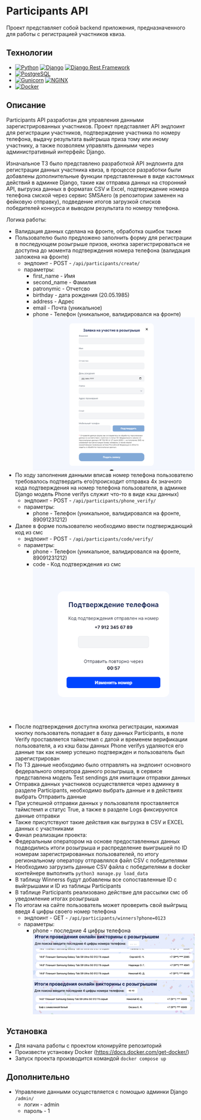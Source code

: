# Participants API

Проект представляет собой backend приложения, предназначенного для работы с регистрацией участников квиза.


## Технологии

- [![Python](https://img.shields.io/badge/-Python-3776AB?style=flat&logo=python&logoColor=white)](https://www.python.org/) [![Django](https://img.shields.io/badge/-Django-092E20?style=flat&logo=django&logoColor=white)](https://www.djangoproject.com/) [![Django Rest Framework](https://img.shields.io/badge/-Django_Rest_Framework-092E20?style=flat)](https://www.django-rest-framework.org/)
- [![PostgreSQL](https://img.shields.io/badge/-PostgreSQL-336791?style=flat&logo=postgresql&logoColor=white)](https://www.postgresql.org/)
- [![Gunicorn](https://img.shields.io/badge/-Gunicorn-589636?style=flat&logo=gunicorn&logoColor=white)](https://gunicorn.org/) [![NGINX](https://img.shields.io/badge/-NGINX-269539?style=flat&logo=nginx&logoColor=white)](https://www.nginx.com/)
- [![Docker](https://img.shields.io/badge/-Docker-2496ED?style=flat&logo=docker&logoColor=white)](https://www.docker.com/)

## Описание

Participants API разработан для управления данными зарегистрированных участников. Проект представляет API эндпоинт для
регистрации
участников, подтверждение участника по номеру телефона, выдачу результата выйгрыша приза тому или иному участнику, а также позволяем управлять данными через административный интерфейс Django.

Изначальное ТЗ было представлено разработкой API эндпоинта для регистрации данных участника квиза, в процессе разработки
были добавлены дополнительные функции представленные в виде кастомных действий в админке Django, такие как отправка
данных на сторонний
API, выгрузка данных в форматах CSV и Excel, подтверждение номера телефона смской через сервис SMSAero (в репозитории заменен на фейковую отправку), подведение итогов загрузкой списков победителей конкурса и выводом результата по номеру телефона.

Логика работы:
- Валидация данных сделана на фронте, обработка ошибок также
- Пользователю было предложено заполнить форму для регистрации в последующем розыгрыше призов, кнопка зарегистрироваться не доступна до момента подтверждения номера телефона (валидация заложена на фронте)
  - эндпоинт - POST - ```/api/participants/create/```
  - параметры:
    - first_name - Имя
    - second_name - Фамилия
    - patronymic - Отчетсво
    - birthday - дата рождения (20.05.1985)
    - address - Адрес
    - email - Почта (уникальное)
    - phone - Телефон (уникальное, валидировался на фронте)
![main.png](tmp%2Fmain.png)
- По ходу заполнения данными вписав номер телефона пользователю требовалось подтвердить его(происходит отправка 4х значного кода подтверждения на номер телефона пользователя, в админке Django модель Phone verifys служит что-то в виде кэш данных)
  - эндпоинт - POST - ```/api/participants/phone_verify/```
  - параметры:
    - phone - Телефон (уникальное, валидировался на фронте, 89091231212)
- Далее в форме пользователю необходимо ввести подтверждающий код из смс
  - эндпоинт - POST - ```/api/participants/code/verify/```
  - параметры:
    - phone - Телефон (уникальное, валидировался на фронте, 89091231212)
    - code - Код подтверждения из смс
![verify.png](tmp%2Fverify.png)
- После подтверждения доступна кнопка регистрации, нажимая кнопку пользователь попадает в базу данных Participants, в поле Verify проставляется таймстемп с датой и временем верификации пользователя, а из кэш базы данных Phone verifys удаляются его данные так как номер успешно подтвержден и пользователь был зарегистрирован
- По ТЗ данные необходимо было отправлять на эндпоинт основного федерального оператора данного розыгрыша, в сервисе представлена модель Test sendings для имитации отправки данных
- Отправка данных участников осуществляется через админку в разделе Participants, необходимо выбрать данные и в действиях выбрать Отправить данные
- При успешной отправки данных у пользователя проставляется таймстемп и статус True, а также в разделе Logs фиксируются данные отправки
- Также присутствуют такие действия как выгрузка в CSV и EXCEL данных с участниками
- Финал реализации проекта:
- Федеральным оператором на основе предоставленных данных подводились итоги розыгрыша и распределение выигрышей по ID номерам зарегистрированных пользователей, по итогу региональному оператору отправлялся файл CSV с победителями
- Необходимо загрузить данные CSV файла с победителями в docker контейнере выполнить ```python3 manage.py load_data```
- В таблицу Winnerss будут добавлены все сопоставленные ID с выйгрышами и ID из таблицы Participants
- В таблице Participants реализовано действие для рассылки смс об уведомление итогах розыгрыша
- По итогам на сайте пользователь может проверить свой выйгрыщ введя 4 цифры своего номер телефона
  - эндпоинт - GET - ```/api/participants/winners?phone=0123```
  - параметры:
    - phone - последние 4 цифры телефона
![winners all.png](tmp%2Fwinners%20all.png)
![winner.png](tmp%2Fwinner.png)


## Установка
- Для начала работы с проектом клонируйте репозиторий
- Произвести установку Docker (https://docs.docker.com/get-docker/)
- Запуск проекта производится командой ```docker compose up```


## Дополнительно
- Управление данными осуществляется с помощью админки Django ```/admin/```
  - логин - admin
  - пароль - 1